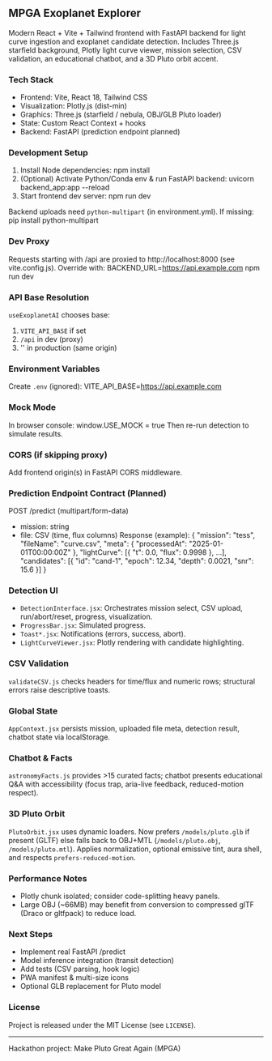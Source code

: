 ## MPGA Exoplanet Explorer

Modern React + Vite + Tailwind frontend with FastAPI backend for light curve ingestion and exoplanet candidate detection. Includes Three.js starfield background, Plotly light curve viewer, mission selection, CSV validation, an educational chatbot, and a 3D Pluto orbit accent.

### Tech Stack
- Frontend: Vite, React 18, Tailwind CSS
- Visualization: Plotly.js (dist-min)
- Graphics: Three.js (starfield / nebula, OBJ/GLB Pluto loader)
- State: Custom React Context + hooks
- Backend: FastAPI (prediction endpoint planned)

### Development Setup
1. Install Node dependencies:
   npm install
2. (Optional) Activate Python/Conda env & run FastAPI backend:
   uvicorn backend_app:app --reload
3. Start frontend dev server:
   npm run dev

Backend uploads need `python-multipart` (in environment.yml). If missing:
   pip install python-multipart

### Dev Proxy
Requests starting with /api are proxied to http://localhost:8000 (see vite.config.js). Override with:
   BACKEND_URL=https://api.example.com npm run dev

### API Base Resolution
`useExoplanetAI` chooses base:
1. `VITE_API_BASE` if set
2. `/api` in dev (proxy)
3. '' in production (same origin)

### Environment Variables
Create `.env` (ignored):
VITE_API_BASE=https://api.example.com

### Mock Mode
In browser console:
window.USE_MOCK = true
Then re-run detection to simulate results.

### CORS (if skipping proxy)
Add frontend origin(s) in FastAPI CORS middleware.

### Prediction Endpoint Contract (Planned)
POST /predict (multipart/form-data)
- mission: string
- file: CSV (time, flux columns)
Response (example):
{
  "mission": "tess",
  "fileName": "curve.csv",
  "meta": { "processedAt": "2025-01-01T00:00:00Z" },
  "lightCurve": [{ "t": 0.0, "flux": 0.9998 }, ...],
  "candidates": [{ "id": "cand-1", "epoch": 12.34, "depth": 0.0021, "snr": 15.6 }]
}

### Detection UI
- `DetectionInterface.jsx`: Orchestrates mission select, CSV upload, run/abort/reset, progress, visualization.
- `ProgressBar.jsx`: Simulated progress.
- `Toast*.jsx`: Notifications (errors, success, abort).
- `LightCurveViewer.jsx`: Plotly rendering with candidate highlighting.

### CSV Validation
`validateCSV.js` checks headers for time/flux and numeric rows; structural errors raise descriptive toasts.

### Global State
`AppContext.jsx` persists mission, uploaded file meta, detection result, chatbot state via localStorage.

### Chatbot & Facts
`astronomyFacts.js` provides >15 curated facts; chatbot presents educational Q&A with accessibility (focus trap, aria-live feedback, reduced-motion respect).

### 3D Pluto Orbit
`PlutoOrbit.jsx` uses dynamic loaders. Now prefers `/models/pluto.glb` if present (GLTF) else falls back to OBJ+MTL (`/models/pluto.obj`, `/models/pluto.mtl`). Applies normalization, optional emissive tint, aura shell, and respects `prefers-reduced-motion`.

### Performance Notes
- Plotly chunk isolated; consider code-splitting heavy panels.
- Large OBJ (~66MB) may benefit from conversion to compressed glTF (Draco or gltfpack) to reduce load.

### Next Steps
- Implement real FastAPI /predict
- Model inference integration (transit detection)
- Add tests (CSV parsing, hook logic)
- PWA manifest & multi-size icons
- Optional GLB replacement for Pluto model

### License
Project is released under the MIT License (see `LICENSE`).

---
Hackathon project: Make Pluto Great Again (MPGA)
